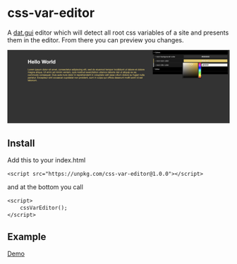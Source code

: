 # css-var-editor
A [dat.gui](https://github.com/dataarts/dat.gui) editor which will detect all
root css variables of a site and presents them in the editor.
From there you can preview you changes.

![Example](./docs/example.png)

## Install


Add this to your index.html

    <script src="https://unpkg.com/css-var-editor@1.0.0"></script>
    
and at the bottom you call

    <script>
        cssVarEditor();
    </script>

## Example 

[Demo](https://faebeee.github.io/css-var-editor/index.html)
